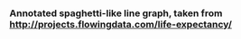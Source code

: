 ### Annotated spaghetti-like line graph, taken from http://projects.flowingdata.com/life-expectancy/
